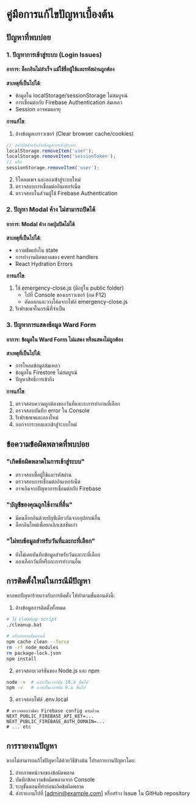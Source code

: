 # คู่มือการแก้ไขปัญหาเบื้องต้น

## ปัญหาที่พบบ่อย

### 1. ปัญหาการเข้าสู่ระบบ (Login Issues)

#### อาการ: ล็อกอินไม่สำเร็จ แม้ใช้ชื่อผู้ใช้และรหัสผ่านถูกต้อง
**สาเหตุที่เป็นไปได้**:
- ข้อมูลใน localStorage/sessionStorage ไม่สมบูรณ์
- การเชื่อมต่อกับ Firebase Authentication ล้มเหลว
- Session อาจหมดอายุ

**การแก้ไข**:
1. ล้างข้อมูลเบราวเซอร์ (Clear browser cache/cookies)
```js
// สคริปต์สำหรับล้างข้อมูลการเข้าสู่ระบบ
localStorage.removeItem('user');
localStorage.removeItem('sessionToken');
// หรือ
sessionStorage.removeItem('user');
```
2. รีโหลดเพจ และลองเข้าสู่ระบบใหม่
3. ตรวจสอบการเชื่อมต่ออินเทอร์เน็ต
4. ตรวจสอบในส่วนผู้ใช้ Firebase Authentication

### 2. ปัญหา Modal ค้าง ไม่สามารถปิดได้

#### อาการ: Modal ค้าง กดปุ่มปิดไม่ได้
**สาเหตุที่เป็นไปได้**:
- ความขัดแย้งใน state
- การทำงานผิดพลาดของ event handlers
- React Hydration Errors

**การแก้ไข**:
1. ใช้ emergency-close.js (มีอยู่ใน public folder)
   - ไปที่ Console ของเบราวเซอร์ (กด F12)
   - คัดลอกและวางโค้ดจากไฟล์ emergency-close.js
2. รีเฟรชเพจในกรณีที่จำเป็น

### 3. ปัญหาการแสดงข้อมูล Ward Form

#### อาการ: ข้อมูลใน Ward Form ไม่แสดง หรือแสดงไม่ถูกต้อง
**สาเหตุที่เป็นไปได้**:
- การโหลดข้อมูลล้มเหลว
- ข้อมูลใน Firestore ไม่สมบูรณ์
- ปัญหาสิทธิ์การเข้าถึง

**การแก้ไข**:
1. ตรวจสอบความถูกต้องของวันที่และกะการทำงานที่เลือก
2. ตรวจสอบบันทึก error ใน Console
3. รีเฟรชเพจและลองใหม่
4. ออกจากระบบและเข้าสู่ระบบใหม่

## ข้อความข้อผิดพลาดที่พบบ่อย

### "เกิดข้อผิดพลาดในการเข้าสู่ระบบ"
- ตรวจสอบชื่อผู้ใช้และรหัสผ่าน
- ตรวจสอบการเชื่อมต่ออินเทอร์เน็ต
- อาจเกิดจากปัญหาการเชื่อมต่อกับ Firebase

### "บัญชีของคุณถูกใช้งานที่อื่น"
- มีคนล็อกอินด้วยบัญชีเดียวกันจากอุปกรณ์อื่น
- ล็อกอินใหม่เพื่อยกเลิกเซสชันเก่า

### "ไม่พบข้อมูลสำหรับวันที่และกะที่เลือก"
- ยังไม่เคยบันทึกข้อมูลสำหรับวันและกะที่เลือก
- ลองเลือกวันที่หรือกะการทำงานอื่น

## การติดตั้งใหม่ในกรณีมีปัญหา

หากพบปัญหาร้ายแรงกับการติดตั้ง ให้ทำตามขั้นตอนดังนี้:

1. ล้างข้อมูลการติดตั้งทั้งหมด
```bash
# ใช้ cleanup script
./cleanup.bat

# หรือทำตามขั้นตอนนี้
npm cache clean --force
rm -rf node_modules
rm package-lock.json
npm install
```

2. ตรวจสอบเวอร์ชันของ Node.js และ npm
```bash
node -v  # ควรเป็นเวอร์ชัน 18.x ขึ้นไป
npm -v   # ควรเป็นเวอร์ชัน 9.x ขึ้นไป
```

3. ตรวจสอบไฟล์ .env.local
```
# ตรวจสอบว่ามีค่า Firebase config ครบถ้วน
NEXT_PUBLIC_FIREBASE_API_KEY=...
NEXT_PUBLIC_FIREBASE_AUTH_DOMAIN=...
# ... etc
```

## การรายงานปัญหา

หากไม่สามารถแก้ไขปัญหาได้ด้วยวิธีข้างต้น โปรดรายงานปัญหาโดย:
1. ถ่ายภาพหน้าจอของข้อผิดพลาด
2. บันทึกข้อความข้อผิดพลาดจาก Console
3. ระบุขั้นตอนที่ทำก่อนเกิดข้อผิดพลาด
4. ส่งรายงานไปที่ [admin@example.com] หรือสร้าง Issue ใน GitHub repository 